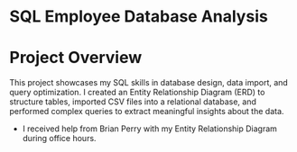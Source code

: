 # SQL Employee Database Analysis

# Project Overview
This project showcases my SQL skills in database design, data import, and query optimization. I created an Entity Relationship Diagram (ERD) to structure tables, imported CSV files into a relational database, and performed complex queries to extract meaningful insights about the data.

* I received help from Brian Perry with my Entity Relationship Diagram during office hours. 



  